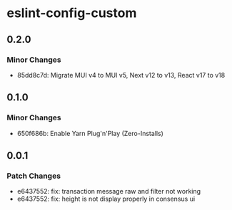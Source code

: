 # eslint-config-custom

## 0.2.0

### Minor Changes

- 85dd8c7d: Migrate MUI v4 to MUI v5, Next v12 to v13, React v17 to v18

## 0.1.0

### Minor Changes

- 650f686b: Enable Yarn Plug'n'Play (Zero-Installs)

## 0.0.1

### Patch Changes

- e6437552: fix: transaction message raw and filter not working
- e6437552: fix: height is not display properly in consensus ui
